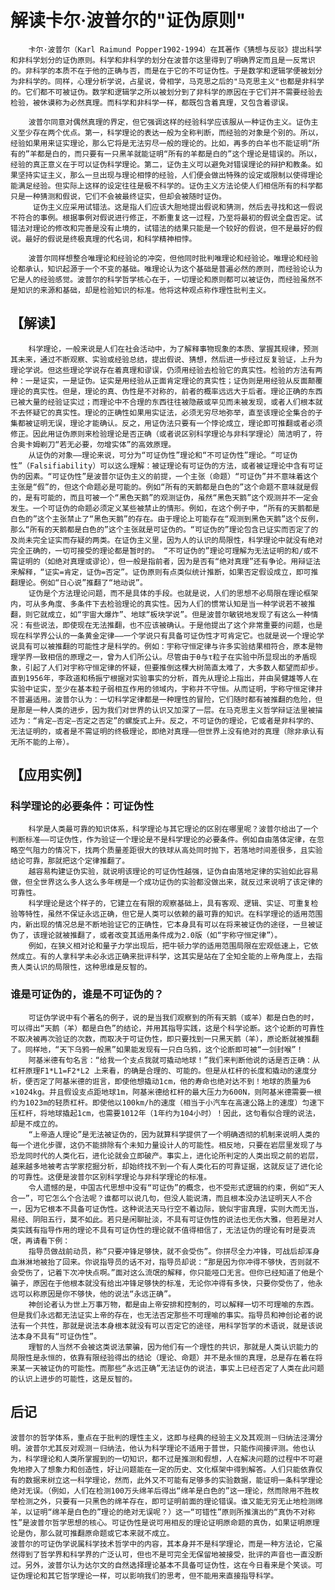 <!--
author: Vincent Tian
head: http://blog.sina.com.cn/s/blog_4a8a93580101cxkh.html
date: 2016-12-08
title: 解读卡尔·波普尔的“证伪原则”
tags: 科学思想,科技哲学
category: 科学思想
status: publish
summary: 波普尔的哲学体系，重点在于批判的理性主义，这即与经典的经验主义及其观测－归纳法泾渭分明
-->
# 解读卡尔·波普尔的"证伪原则"
```
	卡尔·波普尔（Karl Raimund Popper1902-1994）在其著作《猜想与反驳》提出科学和非科学划分的证伪原则。科学和非科学的划分在波普尔这里得到了明确界定而且是一反常识的。非科学的本质不在于他的正确与否，而是在于它的不可证伪性。于是数学和逻辑学便被划分为非科学的。同样，心理分析学说，占星说，骨相学，马克思之后的"马克思主义"也都是非科学的。它们都不可被证伪。数学和逻辑学之所以被划分到了非科学的原因在于它们并不需要经验去检验，被休谟称为必然真理。而科学和非科学一样，都既包含着真理，又包含着谬误。
```
```
	波普尔同意对偶然真理的界定，但它强调这样的经验科学应该服从一种证伪主义。证伪主义至少存在两个优点。第一，科学理论的表达一般为全称判断，而经验的对象是个别的。所以，经验如果用来证实理论，那么它将是无法穷尽一般的理论的。比如，再多的白羊也不能证明“所有的”羊都是白的，而只要有一只黑羊就能证明“所有的羊都是白的”这个理论是错误的。所以，经验的真正意义在于可以证伪科学理论。第二，证伪主义可以避免对错误理论的辩护和教条。如果坚持实证主义，那么一旦出现与理论相悖的经验，人们便会做出特殊的设定或限制以使得理论能满足经验。但实际上这样的设定往往是极不科学的。证伪主义方法论使人们相信所有的科学都只是一种猜测和假说，它们不会被最终证实，但却会被随时证伪。
     证伪主义应采用试错法。这是指人们应该大胆地提出假说和猜测，然后去寻找和这一假说不符合的事例。根据事例对假说进行修正，不断重复这一过程，乃至将最初的假说全盘否定。试错法对理论的修改和完善是没有止境的，试错法的结果只能是一个较好的假说，但不是最好的假说。最好的假说是终极真理的代名词，和科学精神相悖。
```
```
	波普尔同样想整合唯理论和经验论的冲突，但他同时批判唯理论和经验论。唯理论和经验论都承认，知识起源于一个不变的基础。唯理论认为这个基础是普遍必然的原则，而经验论认为它是人的经验感觉。波普尔的科学哲学核心在于，一切理论和原则都可以被证伪，而经验虽然不是知识的来源和基础，却是检验知识的标准。他将这种观点称作理性批判主义。
```
## 【解读】
```
	科学理论，一般来说是人们在社会活动中，为了解释事物现象的本质、掌握其规律，预测其未来，通过不断观察、实验或经验总结，提出假说、猜想，然后进一步经过反复验证，上升为理论学说。但这些理论学说存在着真理和谬误，仍须用经验去检验它的真实性。检验的方法有两种：一是证实，一是证伪。证实是用经验从正面肯定理论的真实性；证伪则是用经验从反面颠覆理论的真实性。但是，理论的真、伪性是不对称的，前者的概率远远大于后者。理论正确的东西已被大量的经验证实过；而理论中不合理的东西往往被隐蔽或罕见而未被发现，或者人们根本就不去怀疑它的真实性。理论的正确性如果用实证法，必须无穷尽地弥举，直至该理论全集合的子集都被证明无误，理论才能确认。反之，用证伪法只要有一个悖论成立，理论即可推翻或者必须修正。因此用证伪原则来检验理论是否正确（或者说区别科学理论与非科学理论）简洁明了，符合奥卡姆剃刀“若无必要，勿增实体”的高效原理。
	从证伪的对象——理论来说，可分为“可证伪性”理论和“不可证伪性”理论。“可证伪性”（Falsifiability）可以这么理解：被证理论有可证伪的方法，或者被证理论中含有可证伪的因素。“可证伪性”是波普尔证伪主义的前提，一个主张（命题）“可证伪”并不意味着这个主张是“假”的，但这个命题必是可能的。例如“所有的天鹅都是白色的”这个命题不意味就是假的，是有可能的，而且可被一个“黑色天鹅”的观测证伪，虽然“黑色天鹅”这个观测并不一定会发生。一个可证伪的命题必须定义某些被禁止的情形。例如，在这个例子中，“所有的天鹅都是白色的”这个主张禁止了“黑色天鹅”的存在。由于理论上可能存在“观测到黑色天鹅”这个反例，那么“所有的天鹅都是白色的”这个主张就是可证伪的。“可证伪的”理论包含已证实而否定了的及尚未完全证实而存疑的两类。在证伪主义里，因为人的认识的局限性，科学理论中就没有绝对完全正确的，一切可接受的理论都是暂时的。 “不可证伪的”理论可理解为无法证明的和/或不需证明的（如绝对真理或谬论），但一般是指前者，因为是否有“绝对真理”还有争论。用辩证法来解释，“证实=肯定，证伪=否定”。证伪原则有点类似统计推断，如果否定假设成立，即可推翻理论。例如“日心说”推翻了“地动说”。
	证伪是个方法理论问题，而不是具体的手段。也就是说，人们的思想不必局限在理论框架内，可从多角度、多条件下去检验理论的真实性。因为人们的惯常认知是当一种学说若不被推翻，则它就成立，如“宇宙大爆炸”、地球“板块学说”。但是波普尔敏锐地发现了有这么一种情况：有些说法，即使现在无法推翻，也不应该被确认。于是他提出了这个非常重要的问题，也是现在科学界公认的一条黄金定律——一个学说只有具备可证伪性才可肯定它。也就是说一个理论学说具有可以被推翻的可能性才是科学的。例如：宇称守恒定律与许多实验结果相符合，原本是物理学界一致相信的原理之一，曾为人们所公认。尽管由于θ与τ粒子在实验中所显现出的矛盾现象，引起了人们对宇称守恒定律的怀疑，但要推倒这棵大树简直太难了，大多数人都望而却步。直到1956年，李政道和杨振宁根据对实验事实的分析，首先从理论上指出，并由吴健雄等人在实验中证实，至少在基本粒子弱相互作用的领域内，宇称并不守恒。从而证明，宇称守恒定律并不普遍适用。波普尔认为：一切科学定律都是一种理性的冒险，它们随时都有被推翻的危险，但是那是一种人类的进步，因为我们对世界的认识又加深了一层。在马克思主义哲学辩证法里被描述为：“肯定—否定—否定之否定”的螺旋式上升。反之，不可证伪的理论，它或者是非科学的、无法证明的，或者是不需证明的终极理论，即绝对真理——但世界上没有绝对的真理（除非承认有无所不能的上帝）。
```
## 【应用实例】
### 科学理论的必要条件：可证伪性
```
	科学是人类最可靠的知识体系，科学理论与其它理论的区别在哪里呢？波普尔给出了一个判断标准——可证伪性，作为验证一个理论是不是科学理论的必要条件。例如自由落体定律，在忽略空气阻力的情况下，找两个质量差距很大的铁球从高处同时抛下，若落地时间差很多，且实验结论可靠，那就把这个定律推翻了。
	越容易构建证伪实验，就说明该理论的可证伪性越强，证伪自由落地定律的实验如此容易做，但全世界这么多人这么多年楞是一个成功证伪的实验都没做出来，就反过来说明了该定律的可靠性。
	科学理论是这个样子的，它建立在有限的观察基础上，具有客观、逻辑、实证、可重复检验等特性，虽然不保证永远正确，但它是人类可以依赖的最可靠的知识。在科学理论的适用范围内，新出现的情况总是不断地验证它的正确性，它本身具有可以在将来被证伪的途径，一旦被证伪了，该理论就被推翻了，或者改变其适用条件成为2.0版（如“宇称守恒定律”）。
	例如，在狭义相对论和量子力学出现后，把牛顿力学的适用范围局限在宏观低速上，它依然成立。有的人拿科学未必永远正确来批评科学，这其实是站在了全知全能的上帝角度上，去指责人类认识的局限性，这种思维是反智的。
```
### 谁是可证伪的，谁是不可证伪的？
```
	可证伪学说中有个著名的例子，说的是当我们观察到的所有天鹅（或羊）都是白色的时，可以得出“天鹅（羊）都是白色”的结论，并用其指导实践，这是个科学论断。这个论断的可靠性不取决被再次验证的次数，而取决于可证伪性，即只要找到一只黑天鹅（羊），原论断就被推翻了。同样地，“天下乌鸦一般黑”如果能发现有一只白乌鸦，这个论断即可被“一剑封喉”！
	阿基米德有句名言：“给我一个支点我就可撬动地球！”我们来判断他说的话是否正确：从杠杆原理F1*L1=F2*L2 上来看，的确是合理的、可能的。但是从杠杆的长度和撬动的速度分析，便否定了阿基米德的诳言，即使他想撬动1cm，他的寿命也绝对达不到！地球的质量为6 ×1024kg。并且假设支点距地球1m，阿基米德给杠杆的最大压力为600N，则阿基米德需要一根约为1023m的轻质杠杆。即使他以100km/h的速度（相当于小汽车在高速公路上的速度）匀速下压杠杆，将地球撬起1cm，也需要1012年（1年约为104小时）！因此，这句看似合理的说法，却是不成立的。
	“上帝造人理论”是无法被证伪的，因为就算科学提供了一个明确透彻的机制来说明人类的每一个进化步骤，这仍不能排除有个未知力量设计人的可能性。相反地，只要在岩层里发现了与恐龙同时代的人类化石，进化论就会立即破产。事实上，进化论所判定的人类出现之前的岩层，越来越多地被考古学家挖掘分析，却始终找不到一个有人类化石的可靠证据，这就反证了进化论的可靠性。这便是波普尔区别科学理论与非科学理论的标准。
	令人遗憾的是，中国古代思想中没有“可证伪”的概念，也不受形式逻辑的约束，例如“天人合一”，可它怎么个合法呢？谁都可以说几句，但没人能说清，而且根本没办法证明天人不合一，因为它根本不具备可证伪性。这种说法天马行空不着边际，貌似宇宙真理，实则大而无当，易经、阴阳五行，莫不如此。若只是闲聊扯淡，不具有可证伪性的说法也无伤大雅，但若是对人类实践有指导作用的理论不具有可证伪性的理论就不值得相信了，无法证伪的理论有时是耍流氓，再请看下例：
	指导员做战前动员，称“只要冲锋足够快，就不会受伤”。你拼尽全力冲锋，可战后却浑身血淋淋地被抬了回来。你说指导员的话不对，指导员却说：“那是因为你冲得不够快，否则就不会受伤了，记着下次冲快点啊。”面对这么流氓的解释，你只能哑口无言。但你已经知道了他是个骗子，原因在于他根本就没有给出冲锋足够快的标准，无论你冲得有多快，只要你受伤了，他永远可以称原因是你不够快，他的说法“永远正确”。
	神创论者认为世上万事万物，都是由上帝安排和控制的，可以解释一切不可理喻的东西。但是我们永远都无法证实上帝的存在，也无法否定那些不可理喻的事实。指导员和神创论者的说法有一个共性，那就是说法本身根本就没有可以否定它的途径，用科学哲学的术语说，就是该说法本身不具有“可证伪性”。
	理智的人当然不会被这类说法蒙骗，因为他们有一个理性的共识，那就是人类认识能力的局限性是永恒的，依靠有限经验得出的结论（理论、命题）并不是永恒的真理，总是存在着在将来某一天被证伪的可能性。而那些“永远正确”无法证伪的说法，事实上已经否定了人类在此问题的认识上进步的可能性，这是反智的。
```
## 后记
	波普尔的哲学体系，重点在于批判的理性主义，这即与经典的经验主义及其观测－归纳法泾渭分明。波普尔尤其反对观测－归纳法，他认为科学理论不适用于普世，只能作间接评测。他也认为，科学理论和人类所掌握到的一切知识，都不过是推测和假想，人在解决问题的过程中不可避免地掺入了想象力和创造性，好让问题能在一定的历史、文化框架中得到解答。人们只能依靠仅有的数据来树立这一科学理论，然而，此外又不可能有足够多的实验数据，能证明一条科学理论绝对无误。（例如，人们在检测100万头绵羊后得出“绵羊是白色的”这一理论，然而除用不胜枚举检测之外，只要有一只黑色的绵羊存在，即可证明前面的理论错误。谁又能无穷无止地检测绵羊，以证明“绵羊是白色的”理论的绝对无误呢？）这一“可错性”原则所推演出的“真伪不对称性”是波普尔哲学思想的核心。可证伪性是说可用相反的理论证明原命题的真伪，如果证明原理论是伪，那么就可推翻原命题或它本来就不成立。
	波普尔的可证伪学说属科学技术哲学中的内容，其本身并不是科学理论，而是一种方法论，它虽然得到了哲学界和科学界的广泛认可，但也不是可完全无保留地被接受，批评的声音也一直没断过。另外，波普尔认为达尔文的自然选择理论基本不具备可证伪性，这在今日看来是个笑谈。可证伪理论和其它哲学理论一样，可以影响我们的思考，但不能用来直接指导科学。